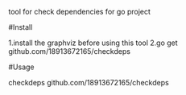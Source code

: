 tool for check dependencies for go project

#Install

1.install the graphviz before using this tool
2.go get github.com/18913672165/checkdeps

#Usage

checkdeps github.com/18913672165/checkdeps




